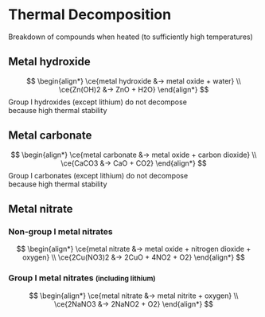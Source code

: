 # Thermal Decomposition

Breakdown of compounds when heated (to sufficiently high temperatures)

## Metal hydroxide
$$
\begin{align*}
  \ce{metal hydroxide &-> metal oxide + water} \\
  \ce{Zn(OH)2 &-> ZnO + H2O}
\end{align*}
$$
Group I hydroxides (except lithium) do not decompose \
because high thermal stability

## Metal carbonate
$$
\begin{align*}
  \ce{metal carbonate &-> metal oxide + carbon dioxide} \\
  \ce{CaCO3 &-> CaO + CO2}
\end{align*}
$$
Group I carbonates (except lithium) do not decompose \
because high thermal stability

## Metal nitrate

### Non-group I metal nitrates

$$
\begin{align*}
  \ce{metal nitrate &-> metal oxide + nitrogen dioxide + oxygen} \\
  \ce{2Cu(NO3)2 &-> 2CuO + 4NO2 + O2}
\end{align*}
$$

### Group I metal nitrates <small>(including lithium)</small>

$$
\begin{align*}
  \ce{metal nitrate &-> metal nitrite + oxygen} \\
  \ce{2NaNO3 &-> 2NaNO2 + O2}
\end{align*}
$$
